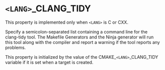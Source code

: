   

# ```<LANG>```_CLANG_TIDY  
This property is implemented only when ```<LANG>``` is C or CXX.  

Specify a semicolon-separated list containing a command
line for the clang-tidy tool.  The Makefile Generators
and the Ninja generator will run this tool along with the
compiler and report a warning if the tool reports any problems.  

This property is initialized by the value of
the CMAKE_```<LANG>```_CLANG_TIDY variable if it is set
when a target is created.  

